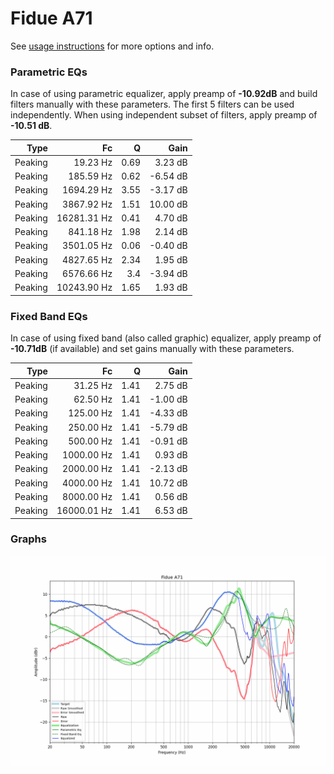# Fidue A71
See [usage instructions](https://github.com/jaakkopasanen/AutoEq#usage) for more options and info.

### Parametric EQs
In case of using parametric equalizer, apply preamp of **-10.92dB** and build filters manually
with these parameters. The first 5 filters can be used independently.
When using independent subset of filters, apply preamp of **-10.51 dB**.

| Type    | Fc          |    Q | Gain     |
|--------:|------------:|-----:|---------:|
| Peaking | 19.23 Hz    | 0.69 | 3.23 dB  |
| Peaking | 185.59 Hz   | 0.62 | -6.54 dB |
| Peaking | 1694.29 Hz  | 3.55 | -3.17 dB |
| Peaking | 3867.92 Hz  | 1.51 | 10.00 dB |
| Peaking | 16281.31 Hz | 0.41 | 4.70 dB  |
| Peaking | 841.18 Hz   | 1.98 | 2.14 dB  |
| Peaking | 3501.05 Hz  | 0.06 | -0.40 dB |
| Peaking | 4827.65 Hz  | 2.34 | 1.95 dB  |
| Peaking | 6576.66 Hz  | 3.4  | -3.94 dB |
| Peaking | 10243.90 Hz | 1.65 | 1.93 dB  |

### Fixed Band EQs
In case of using fixed band (also called graphic) equalizer, apply preamp of **-10.71dB**
(if available) and set gains manually with these parameters.

| Type    | Fc          |    Q | Gain     |
|--------:|------------:|-----:|---------:|
| Peaking | 31.25 Hz    | 1.41 | 2.75 dB  |
| Peaking | 62.50 Hz    | 1.41 | -1.00 dB |
| Peaking | 125.00 Hz   | 1.41 | -4.33 dB |
| Peaking | 250.00 Hz   | 1.41 | -5.79 dB |
| Peaking | 500.00 Hz   | 1.41 | -0.91 dB |
| Peaking | 1000.00 Hz  | 1.41 | 0.93 dB  |
| Peaking | 2000.00 Hz  | 1.41 | -2.13 dB |
| Peaking | 4000.00 Hz  | 1.41 | 10.72 dB |
| Peaking | 8000.00 Hz  | 1.41 | 0.56 dB  |
| Peaking | 16000.01 Hz | 1.41 | 6.53 dB  |

### Graphs
![](./Fidue%20A71.png)